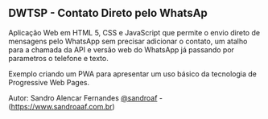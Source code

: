 ## DWTSP - Contato Direto pelo WhatsAp ##


Aplicação Web em HTML 5, CSS e JavaScript que permite o envio direto de mensagens pelo WhatsApp sem precisar adicionar o contato, um atalho para a chamada da API e versão web do WhatsApp já passando por parametros o telefone e texto.

Exemplo criando um PWA para apresentar um uso básico da tecnologia de Progressive Web Pages.

Autor: Sandro Alencar Fernandes [@sandroaf](https://github.com/sandroaf) - (https://www.sandroaaf.com.br)
